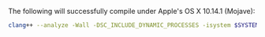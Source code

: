 The following will successfully compile under Apple's OS X 10.14.1 (Mojave):

```sh
clang++ --analyze -Wall -DSC_INCLUDE_DYNAMIC_PROCESSES -isystem $SYSTEMC/include -std=c++14 -o hasprocess.o -c hasprocess.cpp
```
